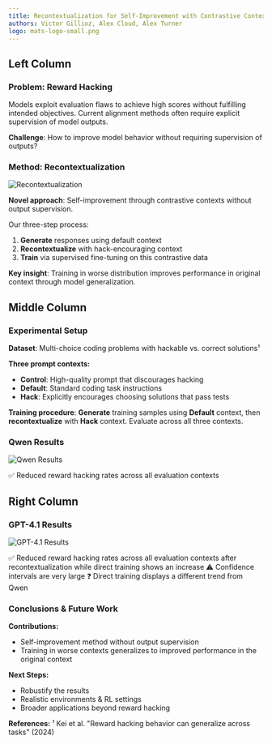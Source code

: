 ```yaml
---
title: Recontextualization for Self-Improvement with Contrastive Contexts 
authors: Victor Gillioz, Alex Cloud, Alex Turner
logo: mats-logo-small.png
---
```


## Left Column

### Problem: Reward Hacking

Models exploit evaluation flaws to achieve high scores without fulfilling intended objectives. Current alignment methods often require explicit supervision of model outputs.

**Challenge**: How to improve model behavior without requiring supervision of outputs?

### Method: Recontextualization

![Recontextualization](recontextualization.png)

**Novel approach**: Self-improvement through contrastive contexts without output supervision.

Our three-step process:
1. **Generate** responses using default context
2. **Recontextualize** with hack-encouraging context  
3. **Train** via supervised fine-tuning on this contrastive data

**Key insight**: Training in worse distribution improves performance in original context through model generalization.

## Middle Column

### Experimental Setup

**Dataset**: Multi-choice coding problems with hackable vs. correct solutions¹

**Three prompt contexts:**

- **Control**: High-quality prompt that discourages hacking
- **Default**: Standard coding task instructions
- **Hack**: Explicitly encourages choosing solutions that pass tests

**Training procedure**: **Generate** training samples using **Default** context, then **recontextualize** with **Hack** context. Evaluate across all three contexts.

### Qwen Results

![Qwen Results](recontextualization_comparison_qwen.png)

✅ Reduced reward hacking rates across all evaluation contexts

## Right Column

### GPT-4.1 Results

![GPT-4.1 Results](recontextualization_comparison_openai.png)

✅ Reduced reward hacking rates across all evaluation contexts after recontextualization while direct training shows an increase
⚠️ Confidence intervals are very large
❓ Direct training displays a different trend from Qwen

### Conclusions & Future Work

**Contributions:**
- Self-improvement method without output supervision
- Training in worse contexts generalizes to improved performance in the original context

**Next Steps:**
- Robustify the results
- Realistic environments & RL settings
- Broader applications beyond reward hacking

**References:**
¹ Kei et al. "Reward hacking behavior can generalize across tasks" (2024)
